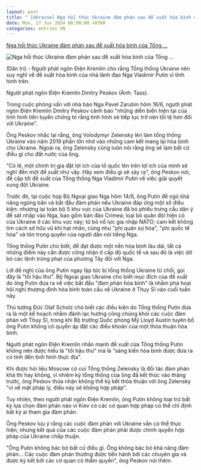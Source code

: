 ```yaml
---
layout: post
title: " [Ukraine] Nga hối thúc Ukraine đàm phán sau đề xuất hòa bình của Tổng ..."
date: Mon, 17 Jun 2024 08:00:00 +0700
categories: entries VN
---
```

[Nga hối thúc Ukraine đàm phán sau đề xuất hòa bình của Tổng ...](https://dantri.com.vn/the-gioi/nga-hoi-thuc-ukraine-dam-phan-sau-de-xuat-hoa-binh-cua-tong-thong-putin-20240616234753420.htm)

![Nga hối thúc Ukraine đàm phán sau đề xuất hòa bình của Tổng ...](https://cdnphoto.dantri.com.vn/iav4itC8XPrpMnVtp2KHXDhyKrE=/zoom/1200_630/2024/04/28/peskovdienkremlintass-crop-1714260298099.jpeg)

(Dân trí) - Người phát ngôn Điện Kremlin cho rằng Tổng thống Ukraine nên suy nghĩ về đề xuất hòa bình của nhà lãnh đạo Nga Vladimir Putin vì tình hình trên.

Người phát ngôn Điện Kremlin Dmitry Peskov (Ảnh: Tass).

Trong cuộc phỏng vấn với nhà báo Nga Pavel Zarubin hôm 16/6, người phát ngôn Điện Kremlin Dmitry Peskov cảnh báo "những diễn biến hiện tại của tình hình tiền tuyến chứng tỏ rằng tình hình sẽ tiếp tục trở nên tồi tệ hơn đối với Ukraine".

Ông Peskov nhắc lại rằng, ông Volodymyr Zelensky lên làm tổng thống Ukraine vào năm 2019 phần lớn nhờ vào những cam kết mang lại hòa bình cho Ukraine. Ngoài ra, ông Zelensky cũng luôn nói rằng ông sẽ làm bất cứ điều gì cho đất nước của ông.

"Có lẽ, một chính trị gia đặt lợi ích của tổ quốc lên trên lợi ích của mình sẽ nghĩ đến một đề xuất như vậy. Hãy xem điều gì sẽ xảy ra", ông Peskov nói, đề cập tới đề xuất của Tổng thống Nga Vladimir Putin về việc giải quyết xung đột Ukraine.

Trước đó, tại cuộc họp Bộ Ngoại giao Nga hôm 14/6, ông Putin để ngỏ khả năng ngừng bắn và bắt đầu đàm phán nếu Ukraine đáp ứng một số điều kiện: nhượng lại toàn bộ 5 khu vực của Ukraine đã bỏ phiếu trưng cầu dân ý để sát nhập vào Nga, bao gồm bán đảo Crimea; loại bỏ quân đội hiện có của Ukraine ở các khu vực này; từ bỏ nỗ lực gia nhập NATO; cam kết không tìm cách sở hữu vũ khí hạt nhân, cũng như "phi quân sự hóa", "phi quốc tế hóa" và tôn trọng quyền của người dân nói tiếng Nga.

Tổng thống Putin cho biết, để đạt được một nền hòa bình lâu dài, tất cả những điểm này cần được công nhận ở cấp độ quốc tế và sau đó là việc dỡ bỏ các lệnh trừng phạt của phương Tây đối với Nga.

Lời đề nghị của ông Putin ngay lập tức bị tổng thống Ukraine từ chối, gọi đây là "tối hậu thư". Bộ Ngoại giao Ukraine cho biết mục đích của đề xuất do ông Putin đưa ra về việc bắt đầu "đàm phán hòa bình" là nhằm phá hoại hội nghị thượng đỉnh hòa bình toàn cầu về Ukraine ở Thụy Sĩ vào cuối tuần này.

Thủ tướng Đức Olaf Scholz cho biết các điều kiện do Tổng thống Putin đưa ra là một kế hoạch nhằm đánh lạc hướng công chúng khỏi các cuộc đàm phán với Thụy Sĩ, trong khi Bộ trưởng Quốc phòng Mỹ Lloyd Austin tuyên bố ông Putin không có quyền áp đặt các điều khoản của một thỏa thuận hòa bình.

Người phát ngôn Điện Kremlin nhấn mạnh đề xuất của Tổng thống Putin không nên được hiểu là "tối hậu thư" mà là "sáng kiến hòa bình được đưa ra có tính đến tình hình thực địa".

Khi được hỏi liệu Moscow có coi Tổng thống Zelensky là đối tác đàm phán khả thi hay không, vì nhiệm kỳ tổng thống của ông đã kết thúc vào tháng trước, ông Peskov thừa nhận không thể ký kết thỏa thuận với ông Zelensky "vì về mặt pháp lý, điều này sẽ không hợp pháp".

Tuy nhiên, theo người phát ngôn Điện Kremlin, ông Putin không loại trừ bất kỳ lựa chọn đàm phán nào vì Kiev có các cơ quan hợp pháp có thể chỉ định bất kỳ ai tham gia đàm phán.

Ông Peskov lưu ý rằng các cuộc đàm phán với Ukraine vẫn có thể thực hiện, nhưng kết quả của các cuộc đàm phán phải được chính quyền hợp pháp của Ukraine chấp thuận.

"Ông Putin không bác bỏ bất cứ điều gì. Ông không bác bỏ khả năng đàm phán... Các cuộc đàm phán thường được tiến hành bởi các chuyên gia và được ký kết bởi các cơ quan có thẩm quyền", ông Peskov nói thêm.

